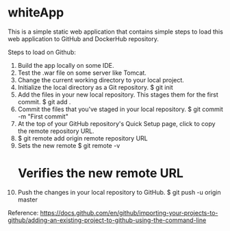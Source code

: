 # whiteApp
This is a simple static web application that contains simple steps to load this web application to GitHub and DockerHub repository.

Steps to load on Github:
1. Build the app locally on some IDE.
2. Test the .war file on some server like Tomcat.
3. Change the current working directory to your local project.
4. Initialize the local directory as a Git repository.
     $ git init
5. Add the files in your new local repository. This stages them for the first commit.
     $ git add .
6. Commit the files that you've staged in your local repository.
     $ git commit -m "First commit"
7. At the top of your GitHub repository's Quick Setup page, click to copy the remote repository URL.
8. $ git remote add origin remote repository URL
9. Sets the new remote
   $ git remote -v
   # Verifies the new remote URL
10. Push the changes in your local repository to GitHub.
$ git push -u origin master


Reference: https://docs.github.com/en/github/importing-your-projects-to-github/adding-an-existing-project-to-github-using-the-command-line
